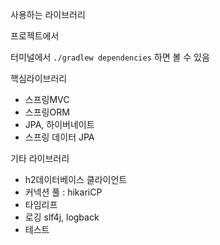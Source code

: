 사용하는 라이브러리

프로젝트에서

터미널에서 `./gradlew dependencies` 하면 볼 수 있음

핵심라이브러리

- 스프링MVC
- 스프링ORM
- JPA, 하이버네이트
- 스프링 데이터 JPA

기타 라이브러리

- h2데이터베이스 클라이언트
- 커넥션 풀 : hikariCP
- 타임리프
- 로깅 slf4j, logback
- 테스트

